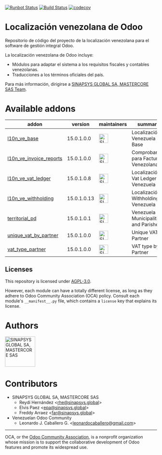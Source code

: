 [![Runbot Status](https://runbot.odoo-community.org/runbot/badge/flat/189/15.0.svg)](https://runbot.odoo-community.org/runbot/repo/github-com-oca-web-189)
[![Build Status](https://travis-ci.org/OCA/l10n-venezuela.svg?branch=15.0)](https://travis-ci.org/OCA/l10n-venezuela)
[![codecov](https://codecov.io/gh/OCA/l10n-venezuela/branch/15.0/graph/badge.svg)](https://codecov.io/gh/OCA/l10n-venezuela)

# Localización venezolana de Odoo

Repositorio de código del proyecto de la localización venezolana para el software
de gestión integral Odoo.

La localización venezolana de Odoo incluye:

* Módulos para adaptar el sistema a los requisitos fiscales y contables
  venezolanas.
* Traducciones a los términos oficiales del país.

Para más información, dirigirse a [SINAPSYS GLOBAL SA, MASTERCORE SAS Team](https://github.com/odoo-mastercore/odoo-venezuela/tree/15.0).

<!-- /!\ do not modify below this line -->

<!-- prettier-ignore-start -->

[//]: # (addons)

# Available addons

addon | version | maintainers | summary
---   | ---     | ---         | ---
[l10n_ve_base](l10n_ve_base/) | 15.0.1.0.0 | <a href="https://github.com/odoo-mastercore" title="SINAPSYS GLOBAL SA, MASTERCORE SAS"><img src="https://avatars.githubusercontent.com/u/33432708?v=4" alt="SINAPSYS GLOBAL SA, MASTERCORE SAS" width="30px" height="30px"></a> | Localización Venezuela Base
[l10n_ve_invoice_reports](l10n_ve_invoice_reports/) | 15.0.1.0.0 | <a href="https://github.com/odoo-mastercore" title="SINAPSYS GLOBAL SA, MASTERCORE SAS"><img src="https://avatars.githubusercontent.com/u/33432708?v=4" alt="SINAPSYS GLOBAL SA, MASTERCORE SAS" width="30px" height="30px"></a> | Comprobantes para Factura Venezolana
[l10n_ve_vat_ledger](l10n_ve_vat_ledger/) | 15.0.1.0.8 | <a href="https://github.com/odoo-mastercore" title="SINAPSYS GLOBAL SA, MASTERCORE SAS"><img src="https://avatars.githubusercontent.com/u/33432708?v=4" alt="SINAPSYS GLOBAL SA, MASTERCORE SAS" width="30px" height="30px"></a> | Localización Vat Ledger Venezuela
[l10n_ve_withholding](l10n_ve_withholding/) | 15.0.1.0.13 | <a href="https://github.com/odoo-mastercore" title="SINAPSYS GLOBAL SA, MASTERCORE SAS"><img src="https://avatars.githubusercontent.com/u/33432708?v=4" alt="SINAPSYS GLOBAL SA, MASTERCORE SAS" width="30px" height="30px"></a> | Localización Withholding Venezuela
[territorial_pd](territorial_pd/) | 15.0.1.0.1 | <a href="https://github.com/odoo-mastercore" title="SINAPSYS GLOBAL SA, MASTERCORE SAS"><img src="https://avatars.githubusercontent.com/u/33432708?v=4" alt="SINAPSYS GLOBAL SA, MASTERCORE SAS" width="30px" height="30px"></a> | Venezuela Municipalities and Parishes
[unique_vat_by_partner](unique_vat_by_partner/) | 15.0.1.0.0 | <a href="https://github.com/odoo-mastercore" title="SINAPSYS GLOBAL SA, MASTERCORE SAS"><img src="https://avatars.githubusercontent.com/u/33432708?v=4" alt="SINAPSYS GLOBAL SA, MASTERCORE SAS" width="30px" height="30px"></a> | Unique VAT by Partner
[vat_type_partner](vat_type_partner/) | 15.0.1.0.0 | <a href="https://github.com/odoo-mastercore" title="SINAPSYS GLOBAL SA, MASTERCORE SAS"><img src="https://avatars.githubusercontent.com/u/33432708?v=4" alt="SINAPSYS GLOBAL SA, MASTERCORE SAS" width="30px" height="30px"></a> | VAT type by Partner

[//]: # (end addons)

<!-- prettier-ignore-end -->

## Licenses

This repository is licensed under [AGPL-3.0](LICENSE.txt).

However, each module can have a totally different license, as long as they adhere to Odoo Community Association (OCA)
policy. Consult each module's `__manifest__.py` file, which contains a `license` key
that explains its license.

# Authors

<a href="https://github.com/odoo-mastercore" title="SINAPSYS GLOBAL SA, MASTERCORE SAS"><img src="https://avatars.githubusercontent.com/u/33432708?v=4" alt="SINAPSYS GLOBAL SA, MASTERCORE SAS" width="100px" height="100px"/></a>

# Contributors

-   SINAPSYS GLOBAL SA, MASTERCORE SAS
    -   Reydi Hernández  \<<rhe@sinapsys.global>\>
    -   Elvis Paez  \<<epa@sinapsys.global>\>
    -   Freddy Arraez  \<<far@sinapsys.global>\>
-   Venezuelan Odoo Community
    - Leonardo J. Caballero G. \<<leonardocaballero@gmail.com>\>

----
OCA, or the [Odoo Community Association](http://odoo-community.org/), is a nonprofit
organization whose mission is to support the collaborative development of Odoo features
and promote its widespread use.
